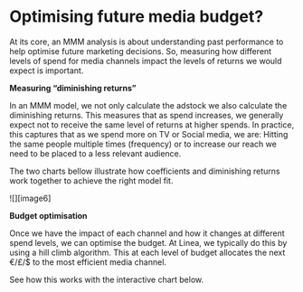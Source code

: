 

# **Optimising future media budget?** 

At its core, an MMM analysis is about understanding past performance to help optimise future marketing decisions. So, measuring how different levels of spend for media channels impact the levels of returns we would expect is important.

**Measuring “diminishing returns”**

In an MMM model, we not only calculate the adstock we also calculate the diminishing returns. This measures that as spend increases, we generally expect not to receive the same level of returns at higher spends. In practice, this captures that as we spend more on TV or Social media, we are: Hitting the same people multiple times (frequency) or to increase our reach we need to be placed to a less relevant audience.

The two charts bellow illustrate how coefficients and diminishing returns work together to achieve the right model fit.

![][image6]

**Budget optimisation**

Once we have the impact of each channel and how it changes at different spend levels, we can optimise the budget. At Linea, we typically do this by using a hill climb algorithm. This at each level of budget allocates the next €/£/$ to the most efficient media channel. 

See how this works with the interactive chart below.

